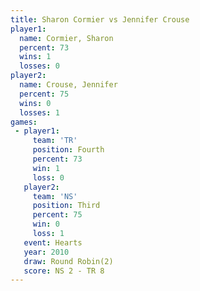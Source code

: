 ```yaml
---
title: Sharon Cormier vs Jennifer Crouse
player1:                
  name: Cormier, Sharon 
  percent: 73           
  wins: 1               
  losses: 0             
player2:                
  name: Crouse, Jennifer
  percent: 75           
  wins: 0               
  losses: 1             
games:
 - player1:          
     team: 'TR'      
     position: Fourth
     percent: 73     
     win: 1          
     loss: 0         
   player2:         
     team: 'NS'     
     position: Third
     percent: 75    
     win: 0         
     loss: 1        
   event: Hearts       
   year: 2010          
   draw: Round Robin(2)
   score: NS 2 - TR 8  
---
```

